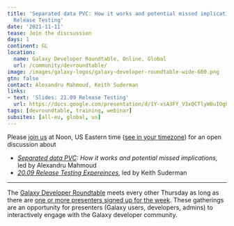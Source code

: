 ```yaml
---
title: 'Separated data PVC: How it works and potential missed implications; and 21.09
  Release Testing'
date: '2021-11-11'
tease: Join the discsussion
days: 1
continent: GL
location:
  name: Galaxy Developer Roundtable, Online, Global
  url: /community/devroundtable/
image: /images/galaxy-logos/galaxy-developer-roundtable-wide-600.png
gtn: false
contact: Alexandru Mahmoud, Keith Suderman
links:
- text: 'Slides: 21.09 Release Testing'
  url: https://docs.google.com/presentation/d/1Y-xsA3FY_V3xQCTlyW8uIOg08rUPnC7C8njRI3Z8zkA/edit#slide=id.gc2a6ff74d4_0_0
tags: [devroundtable, training, webinar]
subsites: [all-eu, global, us]
---
```


Please <a href="https://psu.zoom.us/j/92752763386">join us</a> at Noon, US Eastern time (<a href="https://www.timeanddate.com/worldclock/fixedtime.html?msg=Galaxy+Developer+Roundtable&iso=20211111T12&p1=179&ah=1">see in your timezone</a>) for an open discussion about

* *[Separated data PVC](https://github.com/galaxyproject/galaxy/pull/12345): How it works and potential missed implications,* led by Alexandru Mahmoud
* *[20.09 Release Testing Expereinces](https://docs.google.com/presentation/d/1Y-xsA3FY_V3xQCTlyW8uIOg08rUPnC7C8njRI3Z8zkA/edit#slide=id.gc2a6ff74d4_0_0)*, led by Keith Suderman

---

The [Galaxy Developer Roundtable](/community/devroundtable/) meets every other Thursday as long as there are [one or more presenters signed up for the week](https://bit.ly/gxdevroundtablepresent).  These gatherings are an opportunity for presenters (Galaxy users, developers, admins) to interactively engage with the Galaxy developer community.
